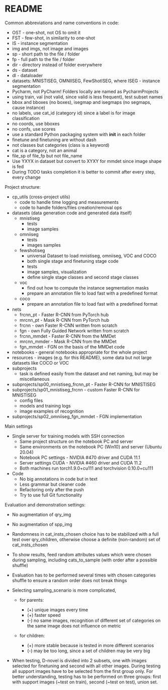 # README #

Common abbreviations and name conventions in code:

- OST - one-shot, not OS to omit it
- FST - few-shot, in similarity to one-shot
- IS - instance segmentation
- img and imgs, not image and images
- sp - short path to the file / folder
- fp - full path to the file / folder
- dir - directory instead of folder everywhere
- ds - dataset
- dl - dataloader
- datasets: MNISTISEG, OMNIISEG, FewShotISEG, where ISEG - instance segmentation
- Pycharm, not PyCharm! Folders locally are named as PycharmProjects
- using train, val (not valid, since valid is less frequent), test subset names
- bbox and bboxes (no boxes), isegmap and isegmaps (no segmaps, cause instance)
- no labels, use cat_id (category id) since a label is for image classification
- no coords, use bboxes
- no confs, use scores
- use a standard Python packaging system with __init__ in each folder
- finetune and finetuning are without dash
- not classes but categories (class is a keyword)
- cat is a category, not an animal
- file_sp of file_fp but not file_name
- Use YXYX in dataset but convert to XYXY for mmdet since image shape is fed
- During TODO tasks completion it is better to commit after every step, every change

Project structure:

- cp_utils (cross-project utils)
    - code to handle time logging and measurements
    - code to handle folders/files creation/removal ops
- datasets (data generation code and generated data itself)
    - mnistiseg
        - tests
        - image samples
    - omniiseg
        - tests
        - images samples
    - fewshotiseg
        - universal Dataset to load mnistiseg, omniiseg, VOC and COCO
        - both single stage and finetuning stage code
        - tests
        - image samples, visualization
        - define single stage classes and second stage classes
    - voc
        - find out how to compute the instance segmentation masks
        - prepare an annotation file to load fast with a predefined format
    - coco
        - prepare an annotation file to load fast with a predefined format
- nets
    - frcnn_pt - Faster R-CNN from PyTorch hub
    - mrcnn_pt - Mask R-CNN from PyTorch hub
    - frcnn - own Faster R-CNN written from scratch
    - fgn - own Fully Guided Network written from scratch
    - frcnn_mmdet - Faster R-CNN from the MMDet
    - mrcnn_mmder - Mask R-CNN from the MMDet
    - fgn_mmdet - FGN on the basis of the MMDet code
- notebooks - general notebooks appropriate for the whole project
- resources - images (e.g. for this README), some data but not large datasets like COCO or VOC
- subprojects
    - task is defined easily from the dataset and net naming, but may be miscellaneous
- subprojects/sp00_mnistiseg_frcnn_pt - Faster R-CNN for MNISTISEG
- subprojects/sp01_mnistiseg_frcnn - custom Faster R-CNN for MNISTISEG
    - config files
    - models and training logs
    - image examples of recognition
- subprojects/sp02_omniiseg_fgn_mmdet - FGN implementation

Main settings

- Single server for training models with SSH connection
    - Same project structure on the notebook PC and server
    - Same environments on the notebook PC (Win10) and server (Ubuntu 20.04)
    - Notebook PC settings - NVIDIA #470 driver and CUDA 11.1
    - Server settings CUDA - NVIDIA #460 driver and CUDA 11.2
    - Both machines run torch1.9.0+cu111 and torchvision 0.10.0+cu111
- Code
    - No big annotations in code but in text
    - Less grammar but cleaner code
    - Refactoring only after the push
    - Try to use full Git functionality

Evaluation and demonstration settings:

- No augmentation of qry_img
- No augmentation of spp_img
- Randomness in cat_insts_chosen choice has to be stabilized with a full test
  over qry_children, otherwise choose a definite (non-random) set of cat_insts_chosen
- To show results, feed random attributes values which were chosen during sampling, including
  cats_to_sample (with order after a possible shuffle)
- Evaluation has to be performed several times with chosen categories shuffle
  to ensure a random order does not break things
- Selecting sampling_scenario is more complicated,

    - for parents:
        - (+) unique images every time
        - (+) faster speed
        - (-) no same images, recognition of different set of categories on the same
          image does not influence on metric

    - for children:
        - (+) more stable because is tested in more different scenarios
        - (-) may be too long, since a set of children may be very big

- When testing, D-novel is divided into 2 subsets, one with images selected for
  finetuning and second with all other images. During testing all support images
  have to be selected from the first group only. For better understanding, testing
  has to be performed on three groups: first with support images (~test on train),
  second (~test on test), union set.
  